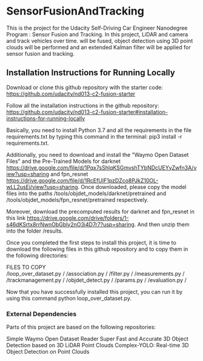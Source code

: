 # SensorFusionAndTracking
This is the project for the Udacity Self-Driving Car Engineer Nanodegree Program : Sensor Fusion and Tracking.  In this project, LiDAR and camera and track vehicles over time. will be fused, object detection using 3D point clouds will be performed and an extended Kalman filter will be applied for sensor fusion and tracking.

## Installation Instructions for Running Locally
Download or clone this github repository with the starter code: https://github.com/udacity/nd013-c2-fusion-starter

Follow all the installation instructions in the github repository: https://github.com/udacity/nd013-c2-fusion-starter#installation-instructions-for-running-locally

Basically, you need to install Python 3.7 and all the requirements in the file requirements.txt by typing this command in the terminal: pip3 install -r requirements.txt.

Additionally, you need to download and install the "Waymo Open Dataset Files" and the Pre-Trained Models for darknet https://drive.google.com/file/d/1Pqx7sShlqKSGmvshTYbNDcUEYyZwfn3A/view?usp=sharing and fpn_resnet https://drive.google.com/file/d/1RcEfUIF1pzDZco8PJkZ10OL-wLL2usEj/view?usp=sharing. Once downloaded, please copy the model files into the paths /tools/objdet_models/darknet/pretrained and /tools/objdet_models/fpn_resnet/pretrained respectively.

Moreover, download the precomputed results for darknet and fpn_resnet in this link https://drive.google.com/drive/folders/1-s46dKSrtx8rrNwnObGbly2nO3i4D7r7?usp=sharing. And then unzip them into the folder /results.

Once you completed the first steps to install this project, it is time to download the following files in this github repository and to copy them in the following directories:

FILES TO COPY	
/loop_over_dataset.py	/
/association.py	/
/filter.py	/
/measurements.py	/
/trackmanagement.py	/
/objdet_detect.py	/
/params.py	/
/evaluation.py	/


Now that you have successfully installed this project, you can run it by using this command python loop_over_dataset.py.

### External Dependencies
Parts of this project are based on the following repositories:

Simple Waymo Open Dataset Reader
Super Fast and Accurate 3D Object Detection based on 3D LiDAR Point Clouds
Complex-YOLO: Real-time 3D Object Detection on Point Clouds
